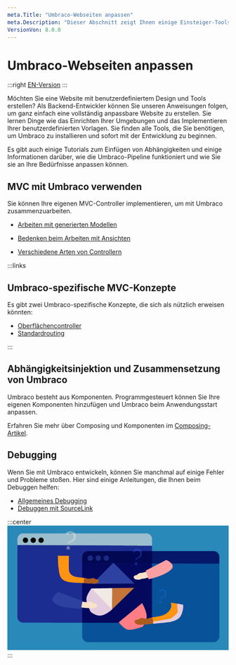 ```yaml
---
meta.Title: "Umbraco-Webseiten anpassen"
meta.Description: "Dieser Abschnitt zeigt Ihnen einige Einsteiger-Tools und Informationen für den Einstieg in Umbraco. Von der Erstellung einer lokalen Installation bis zur Erweiterung des Backoffice."
VersionVon: 8.0.0
---
```

# Umbraco-Webseiten anpassen
:::right
[EN-Version](/Getting-Started/Developing-websites-with-Umbraco/Customizing-Umbraco-sites/index.md)
:::

Möchten Sie eine Website mit benutzerdefiniertem Design und Tools erstellen? Als Backend-Entwickler können Sie unseren Anweisungen folgen, um ganz einfach eine vollständig anpassbare Website zu erstellen. Sie lernen Dinge wie das Einrichten Ihrer Umgebungen und das Implementieren Ihrer benutzerdefinierten Vorlagen. Sie finden alle Tools, die Sie benötigen, um Umbraco zu installieren und sofort mit der Entwicklung zu beginnen.

Es gibt auch einige Tutorials zum Einfügen von Abhängigkeiten und einige Informationen darüber, wie die Umbraco-Pipeline funktioniert und wie Sie sie an Ihre Bedürfnisse anpassen können.

## MVC mit Umbraco verwenden

Sie können Ihre eigenen MVC-Controller implementieren, um mit Umbraco zusammenzuarbeiten.

- [Arbeiten mit generierten Modellen](../../../Reference/Templating/Modelsbuilder/)

- [Bedenken beim Arbeiten mit Ansichten](../../../Reference/Templating/Mvc)

- [Verschiedene Arten von Controllern](../../../Implementation/Controllers)

:::links

## Umbraco-spezifische MVC-Konzepte

Es gibt zwei Umbraco-spezifische Konzepte, die sich als nützlich erweisen könnten:

- [Oberflächencontroller](../../../Reference/Routing/surface-controllers.md)
- [Standardrouting](../../../Implementation/Default-Routing/Controller-Selection)

:::

## Abhängigkeitsinjektion und Zusammensetzung von Umbraco

Umbraco besteht aus Komponenten. Programmgesteuert können Sie Ihre eigenen Komponenten hinzufügen und Umbraco beim Anwendungsstart anpassen.

Erfahren Sie mehr über Composing und Komponenten im [Composing-Artikel](../../../Implementation/Composing).

## Debugging

Wenn Sie mit Umbraco entwickeln, können Sie manchmal auf einige Fehler und Probleme stoßen. Hier sind einige Anleitungen, die Ihnen beim Debuggen helfen:

- [Allgemeines Debugging](../../../Fundamentals//Code/Debugging/)
- [Debuggen mit SourceLink](../../../Reference/Debugging/)

:::center
![Umbraco-Pakete](images/corona_blogpost_05SoMe_768x432px.png)
:::